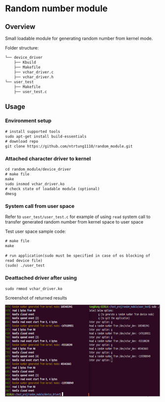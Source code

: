# Random number module

## Overview

Small loadable module for generating random number from kernel mode.

Folder structure:

```
└── device_driver
    ├── Kbuild
    ├── Makefile
    ├── vchar_driver.c
    ├── vchar_driver.h
└── user_test
    ├── Makefile
    ├── user_test.c
```

## Usage

### Environment setup

```
# install supported tools
sudo apt-get install build-essentials
# download repo
git clone https://github.com/ntrtung1110/random_module.git
```
### Attached character driver to kernel
```
cd random_module/device_driver
# make file
make 
sudo insmod vchar_driver.ko
# check state of loadable module (optional)
dmesg
```
### System call from user space
Refer to ```user_test/user_test.c``` for example of using  ```read``` system call to transfer generated random number from kernel space to user space

Test user space sample code:

```
# make file
make 

# run application(sudo must be specified in case of os blocking of read device file)
(sudo) ./user_test 
```
### Deattached driver after using
```
sudo rmmod vchar_driver.ko
```
Screenshot of returned results

<img src="/demo_image/demo.png" width=800 height=300 />

